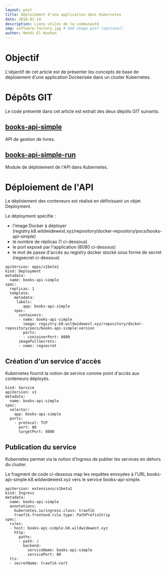 ```yaml
---
layout: post
title: Déploiement d'une application dans Kubernetes
date: 2018-01-14
description: Liens utiles de la communauté
img: software-factory.jpg # Add image post (optional)
author: Mehdi El Kouhen
---
```


# Objectif 

L'objectif de cet article est de présenter les concepts de base de déploiement d'une application Dockerisée dans un cluster Kubernetes.

# Dépôts GIT 

Le code présenté dans cet article est extrait des deux dépôts GIT suivants.

## [books-api-simple](https://github.com/SofteamOuest/books-api-simple)

API de gestion de livres.

## [books-api-simple-run](https://github.com/SofteamOuest/books-api-simple-run)

Module de déploiement de l'API dans Kubernetes.

# Déploiement de l'API

Le déploiement des conteneurs est réalisé en définissant un objet Deployment.

Le déployment spécifie :

* l'image Docker à déployer (registry.k8.wildwidewest.xyz/repository/docker-repository/pocs/books-api-simple)
* le nombre de réplicas (1 ci-dessous)
* le port exposé par l'application (8080 ci-dessous)
* le mot de passe d'accès au registry docker stocké sous forme de secret (regsecret ci-dessous)

```
apiVersion: apps/v1beta1
kind: Deployment
metadata:
  name: books-api-simple
spec:
  replicas: 1
  template:
    metadata:
     labels:
        app: books-api-simple
    spec:
      containers:
      - name: books-api-simple
        image: registry.k8.wildwidewest.xyz/repository/docker-repository/pocs/books-api-simple:version
        ports:
        - containerPort: 8080
      imagePullSecrets:
      - name: regsecret 

```

## Création d'un service d'accès

Kubernetes fournit la notion de service comme point d'accès aux conteneurs déployés.



```
kind: Service
apiVersion: v1
metadata:
  name: books-api-simple
spec:
  selector:
    app: books-api-simple
  ports:
    - protocol: TCP
      port: 80
      targetPort: 8080
```

## Publication du service 

Kubernetes permet via la notion d'Ingress de publier les services en dehors du cluster.

Le fragment de code ci-dessous map les requêtes envoyées à l'URL books-api-simple.k8.wildwidewest.xyz vers le service books-api-simple.

```
apiVersion: extensions/v1beta1
kind: Ingress
metadata:
  name: books-api-simple
  annotations:
    kubernetes.io/ingress.class: traefik
    traefik.frontend.rule.type: PathPrefixStrip
spec:
  rules:
  - host: books-api-simple.k8.wildwidewest.xyz
    http:
      paths:
      - path: /
        backend:
          serviceName: books-api-simple
          servicePort: 80
  tls:
  - secretName: traefik-cert
```